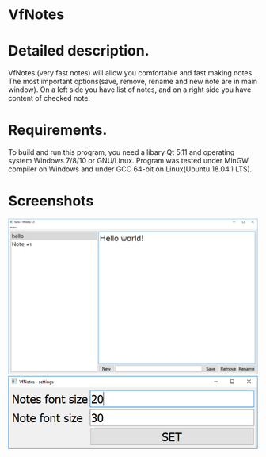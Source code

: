 # VfNotes

# Detailed description.
VfNotes (very fast notes) will allow you comfortable and fast making notes. The most important options(save, remove, rename and new note are in main window).
On a left side you have list of notes, and on a right side you have content of checked note.

# Requirements.
To build and run this program, you need a libary Qt 5.11 and operating system Windows 7/8/10 or GNU/Linux. 
Program was tested under MinGW compiler on Windows and under GCC 64-bit on Linux(Ubuntu 18.04.1 LTS).

# Screenshots
![Window](https://raw.githubusercontent.com/arkadiusz97/VfNotes/master/screenshots/Window.png)
![Settings](https://raw.githubusercontent.com/arkadiusz97/VfNotes/master/screenshots/Settings.png)
